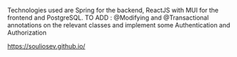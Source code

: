 Technologies used are Spring for the backend, ReactJS with MUI for the frontend and PostgreSQL.
TO ADD : @Modifying and @Transactional annotations on the relevant classes and implement some Authentication and Authorization


https://souliosev.github.io/
